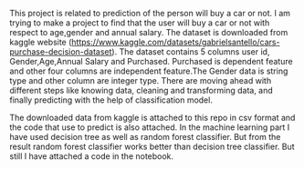 This project is related to prediction of the person will buy a car or not. I am trying to make a project to find that the user will buy a car or not with respect to age,gender and annual salary. The dataset is downloaded from kaggle website (https://www.kaggle.com/datasets/gabrielsantello/cars-purchase-decision-dataset). The dataset contains 5 columns user id, Gender,Age,Annual Salary and Purchased. Purchased is dependent feature and other four columns are independent feature.The Gender data is string type and other column are integer type.
There are moving ahead with different steps like knowing data, cleaning and transforming data, and finally predicting with the help of classification model.

The downloaded data from kaggle is attached to this repo in csv format and the code that use to predict is also attached.
In the machine learning part I have used decision tree as well as random forest classifier. But from the result random forest classifier works better than decision tree classifier. But still I have attached a code in the notebook.
